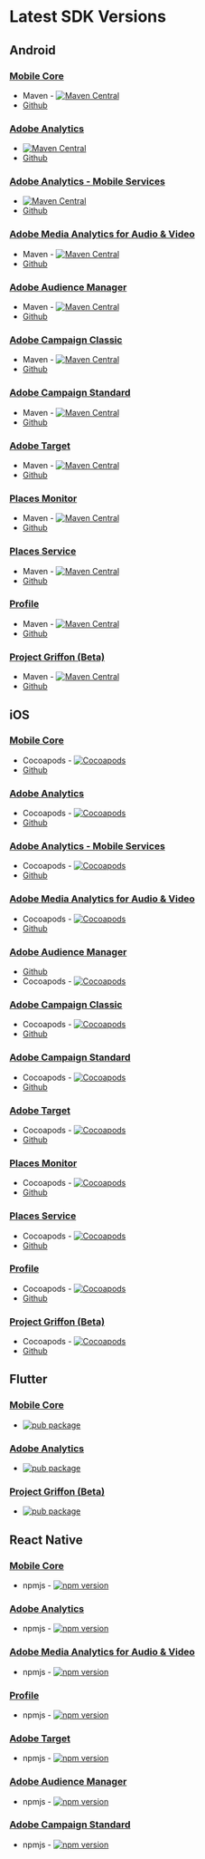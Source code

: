 # Latest SDK Versions

## Android

### [Mobile Core](https://aep-sdks.gitbook.io/docs/using-mobile-extensions/mobile-core)

* Maven - [![Maven Central](https://img.shields.io/maven-central/v/com.adobe.marketing.mobile/core.svg?logo=android&logoColor=white&label=core&style=flat-square)](https://mvnrepository.com/artifact/com.adobe.marketing.mobile/core)
* [Github](https://github.com/Adobe-Marketing-Cloud/acp-sdks/tree/master/android)

### [Adobe Analytics](https://aep-sdks.gitbook.io/docs/using-mobile-extensions/adobe-analytics)

* [![Maven Central](https://img.shields.io/maven-central/v/com.adobe.marketing.mobile/analytics.svg?logo=android&logoColor=white&label=analytics&style=flat-square)](https://mvnrepository.com/artifact/com.adobe.marketing.mobile/analytics)
* [Github](https://github.com/Adobe-Marketing-Cloud/acp-sdks/tree/master/android)

### [Adobe Analytics - Mobile Services](https://aep-sdks.gitbook.io/docs/using-mobile-extensions/adobe-analytics-mobile-services)

* [![Maven Central](https://img.shields.io/maven-central/v/com.adobe.marketing.mobile/mobileservices.svg?logo=android&logoColor=white&label=mobileservices&style=flat-square)](https://mvnrepository.com/artifact/com.adobe.marketing.mobile/mobileservices)
* [Github](https://github.com/Adobe-Marketing-Cloud/acp-sdks/tree/master/android)

### [Adobe Media Analytics for Audio & Video](https://aep-sdks.gitbook.io/docs/using-mobile-extensions/adobe-media-analytics)

* Maven - [![Maven Central](https://img.shields.io/maven-central/v/com.adobe.marketing.mobile/media.svg?logo=android&logoColor=white&label=media&style=flat-square)](https://mvnrepository.com/artifact/com.adobe.marketing.mobile/media)
* [Github](https://github.com/Adobe-Marketing-Cloud/acp-sdks/tree/master/android)

### [Adobe Audience Manager](https://aep-sdks.gitbook.io/docs/using-mobile-extensions/adobe-audience-manager)

* Maven - [![Maven Central](https://img.shields.io/maven-central/v/com.adobe.marketing.mobile/audience.svg?logo=android&logoColor=white&label=audience&style=flat-square)](https://mvnrepository.com/artifact/com.adobe.marketing.mobile/audience)
* [Github](https://github.com/Adobe-Marketing-Cloud/acp-sdks/tree/master/android)

### [Adobe Campaign Classic](https://aep-sdks.gitbook.io/docs/using-mobile-extensions/adobe-campaignclassic)

* Maven - [![Maven Central](https://img.shields.io/maven-central/v/com.adobe.marketing.mobile/campaignclassic.svg?logo=android&logoColor=white&label=campaignclassic&style=flat-square)](https://mvnrepository.com/artifact/com.adobe.marketing.mobile/campaignclassic)
* [Github](https://github.com/Adobe-Marketing-Cloud/acp-sdks/tree/master/android)

### [Adobe Campaign Standard](https://aep-sdks.gitbook.io/docs/using-mobile-extensions/adobe-campaign-standard)

* Maven - [![Maven Central](https://img.shields.io/maven-central/v/com.adobe.marketing.mobile/campaign.svg?logo=android&logoColor=white&label=campaign&style=flat-square)](https://mvnrepository.com/artifact/com.adobe.marketing.mobile/campaign)
* [Github](https://github.com/Adobe-Marketing-Cloud/acp-sdks/tree/master/android)

### [Adobe Target](https://aep-sdks.gitbook.io/docs/using-mobile-extensions/adobe-target)

* Maven - [![Maven Central](https://img.shields.io/maven-central/v/com.adobe.marketing.mobile/target.svg?logo=android&logoColor=white&label=target&style=flat-square)](https://mvnrepository.com/artifact/com.adobe.marketing.mobile/target)
* [Github](https://github.com/Adobe-Marketing-Cloud/acp-sdks/tree/master/android)

### [Places Monitor](https://docs.adobe.com/content/help/en/places/using/places-ext-aep-sdks/places-monitor-extension/places-monitor-extension.html)

* Maven - [![Maven Central](https://img.shields.io/maven-central/v/com.adobe.marketing.mobile/places-monitor.svg?logo=android&logoColor=white&label=placesmonitor&style=flat-square)](https://mvnrepository.com/artifact/com.adobe.marketing.mobile/places-monitor)
* [Github](https://github.com/adobe/places-monitor-android)

### [Places Service](https://docs.adobe.com/content/help/en/places/using/home.html)

* Maven - [![Maven Central](https://img.shields.io/maven-central/v/com.adobe.marketing.mobile/places.svg?logo=android&logoColor=white&label=places&style=flat-square)](https://mvnrepository.com/artifact/com.adobe.marketing.mobile/places)
* [Github](https://github.com/Adobe-Marketing-Cloud/acp-sdks/blob/master/android/places-1.0.0.aar)

### [Profile](https://aep-sdks.gitbook.io/docs/using-mobile-extensions/profile)

* Maven - [![Maven Central](https://img.shields.io/maven-central/v/com.adobe.marketing.mobile/userprofile.svg?logo=android&logoColor=white&label=userprofile&style=flat-square)](https://mvnrepository.com/artifact/com.adobe.marketing.mobile/userprofile)
* [Github](https://github.com/Adobe-Marketing-Cloud/acp-sdks/tree/master/android)

### [Project Griffon \(Beta\)](https://aep-sdks.gitbook.io/docs/beta/project-griffon)

* Maven - [![Maven Central](https://img.shields.io/maven-central/v/com.adobe.marketing.mobile/griffon.svg?logo=android&logoColor=white)](https://mvnrepository.com/artifact/com.adobe.marketing.mobile/griffon)
* [Github](https://github.com/Adobe-Marketing-Cloud/acp-sdks/tree/master/android)

## iOS

### [Mobile Core](https://aep-sdks.gitbook.io/docs/using-mobile-extensions/mobile-core)

* Cocoapods - [![Cocoapods](https://img.shields.io/cocoapods/v/ACPCore.svg?color=orange&label=ACPCore&logo=apple&logoColor=white&style=flat-square)](https://cocoapods.org/pods/ACPCore)
* [Github](https://github.com/Adobe-Marketing-Cloud/acp-sdks/tree/master/iOS/ACPCore)

### [Adobe Analytics](https://aep-sdks.gitbook.io/docs/using-mobile-extensions/adobe-analytics)

* Cocoapods - [![Cocoapods](https://img.shields.io/cocoapods/v/ACPAnalytics.svg?color=orange&label=ACPAnalytics&logo=apple&logoColor=white&style=flat-square)](https://cocoapods.org/pods/ACPAnalytics)
* [Github](https://github.com/Adobe-Marketing-Cloud/acp-sdks/tree/master/iOS/ACPAnalytics)

### [Adobe Analytics - Mobile Services](https://aep-sdks.gitbook.io/docs/using-mobile-extensions/adobe-analytics-mobile-services)

* Cocoapods - [![Cocoapods](https://img.shields.io/cocoapods/v/ACPMobileServices.svg?color=Orange&label=ACPMobileServices&logo=apple&logoColor=white&style=flat-square)](https://cocoapods.org/pods/ACPMobileServices) 
* [Github](https://github.com/Adobe-Marketing-Cloud/acp-sdks/releases/tag/v1.0.0-ACPMobileServices)

### [Adobe Media Analytics for Audio & Video](https://aep-sdks.gitbook.io/docs/using-mobile-extensions/adobe-media-analytics)

* Cocoapods - [![Cocoapods](https://img.shields.io/cocoapods/v/ACPMedia.svg?color=orange&label=ACPMedia&logo=apple&logoColor=white&style=flat-square)](https://cocoapods.org/pods/ACPMedia)
* [Github](https://github.com/Adobe-Marketing-Cloud/acp-sdks/tree/master/iOS/ACPMedia)

### [Adobe Audience Manager](https://aep-sdks.gitbook.io/docs/using-mobile-extensions/adobe-audience-manager)

* [Github](https://github.com/Adobe-Marketing-Cloud/acp-sdks/tree/master/iOS/ACPAudience)
* Cocoapods - [![Cocoapods](https://img.shields.io/cocoapods/v/ACPAudience.svg?color=orange&label=ACPAudience&logo=apple&logoColor=white&style=flat-square)](https://cocoapods.org/pods/ACPAudience)

### [Adobe Campaign Classic](https://aep-sdks.gitbook.io/docs/using-mobile-extensions/adobe-campaignclassic)

* Cocoapods - [![Cocoapods](https://img.shields.io/cocoapods/v/ACPCampaignClassic.svg?color=orange&label=ACPCampaignClassic&logo=apple&logoColor=white&style=flat-square)](https://cocoapods.org/pods/ACPCampaignClassic)
* [Github](https://github.com/Adobe-Marketing-Cloud/acp-sdks/tree/master/iOS/ACPCampaignClassic)

### [Adobe Campaign Standard](https://aep-sdks.gitbook.io/docs/using-mobile-extensions/adobe-campaign-standard)

* Cocoapods - [![Cocoapods](https://img.shields.io/cocoapods/v/ACPCampaign.svg?color=orange&label=ACPCampaign&logo=apple&logoColor=white&style=flat-square)](https://cocoapods.org/pods/ACPCampaign)
* [Github](https://github.com/Adobe-Marketing-Cloud/acp-sdks/tree/master/iOS/ACPCampaign)

### [Adobe Target](https://aep-sdks.gitbook.io/docs/using-mobile-extensions/adobe-target)

* Cocoapods - [![Cocoapods](https://img.shields.io/cocoapods/v/ACPTarget.svg?color=orange&label=ACPTarget&logo=apple&logoColor=white&style=flat-square)](https://cocoapods.org/pods/ACPTarget)
* [Github](https://github.com/Adobe-Marketing-Cloud/acp-sdks/tree/master/iOS/ACPTarget)

### [Places Monitor](https://docs.adobe.com/content/help/en/places/using/places-ext-aep-sdks/places-monitor-extension/places-monitor-extension.html)

* Cocoapods - [![Cocoapods](https://img.shields.io/cocoapods/v/ACPPlacesMonitor.svg?color=orange&label=ACPPlacesMonitor&logo=apple&logoColor=white&style=flat-square)](https://cocoapods.org/pods/ACPPlacesMonitor)
* [Github](https://github.com/adobe/places-monitor-ios)

### [Places Service](https://docs.adobe.com/content/help/en/places/using/home.html)

* Cocoapods - [![Cocoapods](https://img.shields.io/cocoapods/v/ACPPlaces.svg?color=orange&label=ACPPlaces&logo=apple&logoColor=white&style=flat-square)](https://cocoapods.org/pods/ACPPlaces)
* [Github](https://github.com/Adobe-Marketing-Cloud/acp-sdks/tree/master/iOS/ACPPlaces)

### [Profile](https://aep-sdks.gitbook.io/docs/using-mobile-extensions/profile)

* Cocoapods - [![Cocoapods](https://img.shields.io/cocoapods/v/ACPUserProfile.svg?color=orange&label=ACPUserProfile&logo=apple&logoColor=white&style=flat-square)](https://cocoapods.org/pods/ACPUserProfile)
* [Github](https://github.com/Adobe-Marketing-Cloud/acp-sdks/tree/master/iOS/ACPUserProfile)

### [Project Griffon \(Beta\)](https://aep-sdks.gitbook.io/docs/beta/project-griffon)

* Cocoapods - [![Cocoapods](https://img.shields.io/cocoapods/v/ACPGriffon.svg?color=orange&label=ACPGriffon&logo=apple&logoColor=white&style=flat-square)](https://cocoapods.org/pods/ACPGriffon)
* [Github](https://github.com/Adobe-Marketing-Cloud/acp-sdks/tree/master/iOS/ACPGriffon)

## Flutter

### [Mobile Core](https://aep-sdks.gitbook.io/docs/using-mobile-extensions/mobile-core)

* [![pub package](https://img.shields.io/pub/v/flutter_acpcore.svg)](https://pub.dartlang.org/packages/flutter_acpcore)

### [Adobe Analytics](https://aep-sdks.gitbook.io/docs/using-mobile-extensions/adobe-analytics)

* [![pub package](https://img.shields.io/pub/v/flutter_acpanalytics.svg)](https://pub.dartlang.org/packages/flutter_acpanalytics)

### [Project Griffon \(Beta\)](https://aep-sdks.gitbook.io/docs/beta/project-griffon)

* [![pub package](https://img.shields.io/pub/v/flutter_griffon.svg)](https://pub.dartlang.org/packages/flutter_griffon)

## React Native

### [Mobile Core](https://aep-sdks.gitbook.io/docs/using-mobile-extensions/mobile-core)

* npmjs - [![npm version](https://img.shields.io/npm/v/@adobe/react-native-acpcore.svg?color=green&label=%40adobe%2Freact-native-acpcore&logo=npm&style=flat-square)](https://badge.fury.io/js/%40adobe%2Freact-native-acpcore)

### [Adobe Analytics](https://aep-sdks.gitbook.io/docs/using-mobile-extensions/adobe-analytics)

* npmjs - [![npm version](https://img.shields.io/npm/v/@adobe/react-native-acpanalytics.svg?color=green&label=%40adobe%2Freact-native-acpanalytics&logo=npm&style=flat-square)](https://badge.fury.io/js/%40adobe%2Freact-native-acpanalytics)

### [Adobe Media Analytics for Audio & Video](https://aep-sdks.gitbook.io/docs/using-mobile-extensions/adobe-media-analytics)

* npmjs - [![npm version](https://img.shields.io/npm/v/@adobe/react-native-acpmedia.svg?color=green&label=%40adobe%2Freact-native-acpmedia&logo=npm&style=flat-square)](https://www.npmjs.com/package/@adobe/react-native-acpmedia)

### [Profile](https://aep-sdks.gitbook.io/docs/using-mobile-extensions/profile)

* npmjs - [![npm version](https://img.shields.io/npm/v/@adobe/react-native-acpuserprofile.svg?color=green&label=%40adobe%2Freact-native-acpuserprofile&logo=npm&style=flat-square)](https://badge.fury.io/js/%40adobe%2Freact-native-acpuserprofile)

### [Adobe Target](https://aep-sdks.gitbook.io/docs/using-mobile-extensions/adobe-target)

* npmjs - [![npm version](https://img.shields.io/npm/v/@adobe/react-native-acptarget.svg?color=green&label=%40adobe%2Freact-native-acptarget&logo=npm&style=flat-square)](https://badge.fury.io/js/%40adobe%2Freact-native-acptarget)

### [Adobe Audience Manager](https://aep-sdks.gitbook.io/docs/using-mobile-extensions/adobe-audience-manager)

* npmjs - [![npm version](https://img.shields.io/npm/v/@adobe/react-native-acpaudience.svg?color=green&label=%40adobe%2Freact-native-acpaudience&logo=npm&style=flat-square)](https://badge.fury.io/js/%40adobe%2Freact-native-acpaudience)

### [Adobe Campaign Standard](https://aep-sdks.gitbook.io/docs/using-mobile-extensions/adobe-campaign-standard)

* npmjs - [![npm version](https://img.shields.io/npm/v/@adobe/react-native-acpcampaign.svg?color=green&label=%40adobe%2Freact-native-acpcampaign&logo=npm&style=flat-square)](https://badge.fury.io/js/%40adobe%2Freact-native-acpcampaign)

